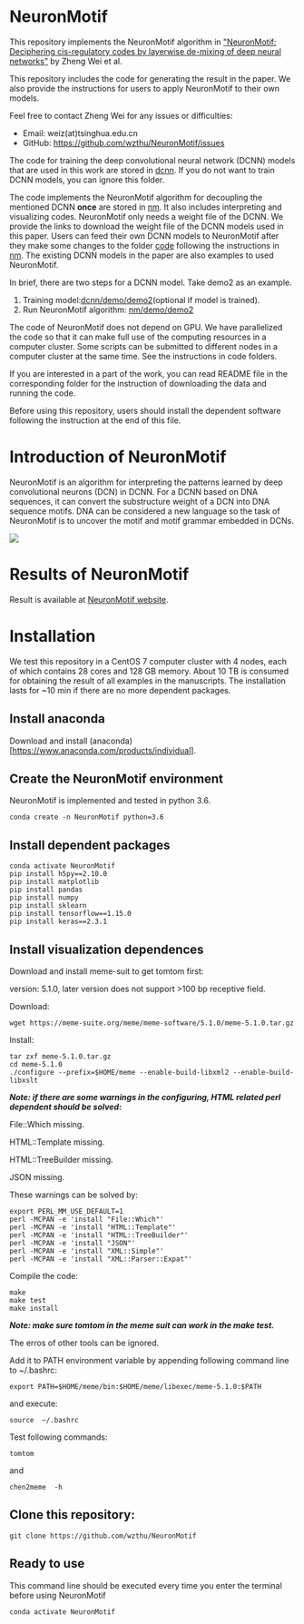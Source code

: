 
# NeuronMotif

This repository implements the NeuronMotif algorithm in ["NeuronMotif: Deciphering cis-regulatory codes by layerwise de-mixing of deep neural networks"](https://www.biorxiv.org/content/10.1101/2021.02.10.430606v1) by Zheng Wei et al.

This repository includes the code for generating the result in the paper. We also provide the instructions for users to apply NeuronMotif to their own models. 

Feel free to contact Zheng Wei for any issues or difficulties:
+ Email: weiz(at)tsinghua.edu.cn
+ GitHub: https://github.com/wzthu/NeuronMotif/issues

The code for training the deep convolutional neural network (DCNN) models that are used in this work are stored in [dcnn](https://github.com/wzthu/NeuronMotif/tree/master/dcnn). If you do not want to train DCNN models, you can ignore this folder.

The code implements the NeuronMotif algorithm for decoupling the mentioned DCNN **once** are stored in [nm](https://github.com/wzthu/NeuronMotif/tree/master/nm). It also includes interpreting and visualizing codes. NeuronMotif only needs a weight file of the DCNN. We provide the links to download the weight file of the DCNN models used in this paper. Users can feed their own DCNN models to NeuronMotif after they make some changes to the folder [code](https://github.com/wzthu/NeuronMotif/tree/master/nm/code) following the instructions in [nm](https://github.com/wzthu/NeuronMotif/tree/master/nm). The existing DCNN models in the paper are also examples to used NeuronMotif.


In brief, there are two steps for a DCNN model. Take demo2 as an example.

1. Training model:[dcnn/demo/demo2](https://github.com/wzthu/NeuronMotif/tree/master/dcnn/demo/demo2)(optional if model is trained).
2. Run NeuronMotif algorithm: [nm/demo/demo2](https://github.com/wzthu/NeuronMotif/tree/master/nm/demo2)



The code of NeuronMotif does not depend on GPU. We have parallelized the code so that it can make full use of the computing resources in a computer cluster. Some scripts can be submitted to different nodes in a computer cluster at the same time. See the instructions in code folders. 

If you are interested in a part of the work, you can read README file in the corresponding folder for the instruction of downloading the data and running the code.

Before using this repository, users should install the dependent software following the instruction at the end of this file.

# Introduction of NeuronMotif

NeuronMotif is an algorithm for interpreting the patterns learned by deep convolutional neurons (DCN) in DCNN. For a DCNN based on DNA sequences, it can convert the substructure weight of a DCN into DNA sequence motifs. DNA can be considered a new language so the task of NeuronMotif is to uncover the motif and motif grammar embedded in DCNs.

![](https://github.com/wzthu/NeuronMotif/blob/master/Goal.jpg)

# Results of NeuronMotif

Result is available at [NeuronMotif website](https://wzthu.github.io/NeuronMotif/).


# Installation

We test this repository in a CentOS 7 computer cluster with 4 nodes, each of which contains 28 cores and 128 GB memory. About 10 TB is consumed for obtaining the result of all examples in the manuscripts. The installation lasts for ~10 min if there are no more dependent packages.

## Install anaconda

Download and install (anaconda)[https://www.anaconda.com/products/individual].

## Create the  NeuronMotif environment

NeuronMotif is implemented and tested in python 3.6.

```
conda create -n NeuronMotif python=3.6
```

## Install dependent packages

```
conda activate NeuronMotif
pip install h5py==2.10.0
pip install matplotlib
pip install pandas
pip install numpy
pip install sklearn
pip install tensorflow==1.15.0
pip install keras==2.3.1

```


## Install visualization dependences

Download and install meme-suit to get tomtom first:

version: 5.1.0, later version does not support >100 bp receptive field.

Download:

```
wget https://meme-suite.org/meme/meme-software/5.1.0/meme-5.1.0.tar.gz

```

Install:


```
tar zxf meme-5.1.0.tar.gz
cd meme-5.1.0
./configure --prefix=$HOME/meme --enable-build-libxml2 --enable-build-libxslt
```

***Note: if there are some warnings in the configuring, HTML related perl dependent should be solved:***

File::Which missing.

HTML::Template missing.

HTML::TreeBuilder missing.

JSON missing.

These warnings can be solved by:
```
export PERL_MM_USE_DEFAULT=1
perl -MCPAN -e 'install "File::Which"'
perl -MCPAN -e 'install "HTML::Template"'
perl -MCPAN -e 'install "HTML::TreeBuilder"'
perl -MCPAN -e 'install "JSON"'
perl -MCPAN -e 'install "XML::Simple"'
perl -MCPAN -e 'install "XML::Parser::Expat"'
```

Compile the code:

```
make
make test
make install
```
***Note: make sure tomtom in the meme suit can work in the make test.***

The erros of other tools can be ignored.

Add it to PATH environment variable by appending following command line to  ~/.bashrc:

```
export PATH=$HOME/meme/bin:$HOME/meme/libexec/meme-5.1.0:$PATH
```

and execute:

```
source  ~/.bashrc
```

Test following commands:

```
tomtom
```
and

```
chen2meme  -h
```

## Clone this repository:

```
git clone https://github.com/wzthu/NeuronMotif
```


## Ready to use

This command line should be executed every time you enter the terminal before using NeuronMotif

```
conda activate NeuronMotif
```
